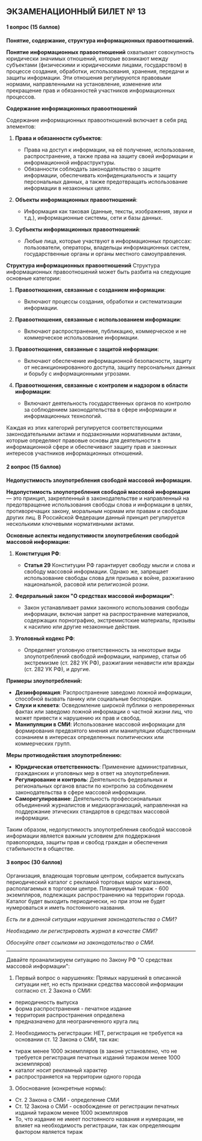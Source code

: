 ## ЭКЗАМЕНАЦИОННЫЙ БИЛЕТ № 13
#### 1 вопрос (15 баллов)
**Понятие, содержание, структура информационных правоотношений.**

**Понятие информационных правоотношений** охватывает совокупность юридически значимых отношений, которые возникают между субъектами (физическими и юридическими лицами, государством) в процессе создания, обработки, использования, хранения, передачи и защиты информации. Эти отношения регулируются правовыми нормами, направленными на установление, изменение или прекращение прав и обязанностей участников информационных процессов.

**Содержание информационных правоотношений**

Содержание информационных правоотношений включает в себя ряд элементов:

1. **Права и обязанности субъектов**:
   - Права на доступ к информации, на её получение, использование, распространение, а также права на защиту своей информации и информационной инфраструктуры.
   - Обязанности соблюдать законодательство о защите информации, обеспечивать конфиденциальность и защиту персональных данных, а также предотвращать использование информации в незаконных целях.

2. **Объекты информационных правоотношений**:
   - Информация как таковая (данные, тексты, изображения, звуки и т.д.), информационные системы, сети и базы данных.

3. **Субъекты информационных правоотношений**:
   - Любые лица, которые участвуют в информационных процессах: пользователи, операторы, владельцы информационных систем, государственные органы и органы местного самоуправления.

**Структура информационных правоотношений**
Структура информационных правоотношений может быть разбита на следующие основные категории:

1. **Правоотношения, связанные с созданием информации**:
   - Включают процессы создания, обработки и систематизации информации.

2. **Правоотношения, связанные с использованием информации**:
   - Включают распространение, публикацию, коммерческое и не коммерческое использование информации.

3. **Правоотношения, связанные с защитой информации**:
   - Включают обеспечение информационной безопасности, защиту от несанкционированного доступа, защиту персональных данных и борьбу с информационными угрозами.

4. **Правоотношения, связанные с контролем и надзором в области информации**:
   - Включают деятельность государственных органов по контролю за соблюдением законодательства в сфере информации и информационных технологий.

Каждая из этих категорий регулируется соответствующими законодательными актами и подзаконными нормативными актами, которые определяют правовые основы для деятельности в информационной сфере и обеспечивают защиту прав и законных интересов участников информационных отношений.

#### 2 вопрос (15 баллов)
**Недопустимость злоупотребления свободой массовой информации.**

**Недопустимость злоупотребления свободой массовой информации** — это принцип, закрепленный в законодательстве и направленный на предотвращение использования свободы слова и информации в целях, противоречащих закону, моральным нормам или правам и свободам других лиц. В Российской Федерации данный принцип регулируется несколькими ключевыми нормативными актами.

**Основные аспекты недопустимости злоупотребления свободой массовой информации:**

1. **Конституция РФ**:
   - **Статья 29** Конституции РФ гарантирует свободу мысли и слова и свободу массовой информации. Однако же, запрещает использование свободы слова для призыва к войне, разжиганию национальной, расовой или религиозной розни.

2. **Федеральный закон "О средствах массовой информации"**:
   - Закон устанавливает рамки законного использования свободы информации, включая запрет на распространение материалов, содержащих порнографию, экстремистские материалы, призывы к насилию или другие незаконные действия.

3. **Уголовный кодекс РФ**:
   - Определяет уголовную ответственность за некоторые виды злоупотреблений свободой информации, например, статьи об экстремизме (ст. 282 УК РФ), разжигании ненависти или вражды (ст. 282 УК РФ), и другие.

**Примеры злоупотреблений:**

- **Дезинформация**: Распространение заведомо ложной информации, способной вызвать панику или социальные беспорядки.
- **Слухи и клевета**: Осведомление широкой публики о непроверенных фактах или заведомо ложной информации о частной жизни лиц, что может привести к нарушению их прав и свобод.
- **Манипуляции в СМИ**: Использование массовой информации для формирования предвзятого мнения или манипуляции общественным сознанием в интересах определенных политических или коммерческих групп.

**Меры противодействия злоупотреблению:**

- **Юридическая ответственность**: Применение административных, гражданских и уголовных мер в ответ на злоупотребления.
- **Регулирование и контроль**: Деятельность федеральных и региональных органов власти по контролю за соблюдением законодательства в сфере массовой информации.
- **Саморегулирование**: Деятельность профессиональных объединений журналистов и медиаорганизаций, направленная на поддержание этических стандартов в средствах массовой информации.

Таким образом, недопустимость злоупотребления свободой массовой информации является важным условием для поддержания правопорядка, защиты прав и свобод граждан и обеспечения стабильности в обществе.

#### 3 вопрос (30 баллов)

Организация, владеющая торговым центром, собирается выпускать периодический каталог с рекламой торговых марок магазинов, располагаемых в торговом центре. Планируемый тираж - 600 экземпляров, подлежащих распространению на территории города. Каталог будет выходить периодически, но при этом не будет нумероваться и иметь постоянного названия.

_Есть ли в данной ситуации нарушения законодательства о СМИ?_

_Необходимо ли регистрировать журнал в качестве СМИ?_

_Обоснуйте ответ ссылками на законодательство о СМИ._

---
Давайте проанализируем ситуацию по Закону РФ "О средствах массовой информации":

1. Первый вопрос о нарушениях:
Прямых нарушений в описанной ситуации нет, но есть признаки средства массовой информации согласно ст. 2 Закона о СМИ:
- периодичность выпуска
- форма распространения - печатное издание
- территория распространения определена
- предназначено для неограниченного круга лиц

2. Необходимость регистрации:
НЕТ, регистрация не требуется на основании ст. 12 Закона о СМИ, так как:
- тираж менее 1000 экземпляров (в законе установлено, что не требуется регистрация печатных изданий тиражом менее 1000 экземпляров)
- каталог носит рекламный характер
- распространяется на территории одного города

3. Обоснование (конкретные нормы):
- Ст. 2 Закона о СМИ - определение СМИ
- Ст. 12 Закона о СМИ - освобождение от регистрации печатных изданий тиражом менее 1000 экземпляров
- То, что издание не имеет постоянного названия и нумерации, не влияет на необходимость регистрации, так как определяющим фактором является тираж

